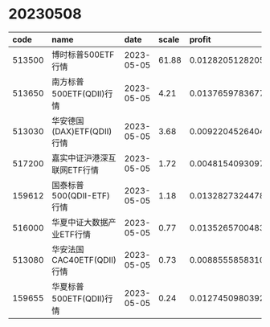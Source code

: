 # 20230508
 | code | name | date | scale | profit | success_rate | pred | 
 | :----- | :----- | :----- | :----- | :----- | :----- | :----- | 
 | 513500 | 博时标普500ETF行情 | 2023-05-05 | 61.88 | 0.012820512820512747 | 0.6136363636363636 | 1 | 
 | 513650 | 南方标普500ETF(QDII)行情 | 2023-05-05 | 4.21 | 0.013765978367748294 | 1.0 | 1 | 
 | 513030 | 华安德国(DAX)ETF(QDII)行情 | 2023-05-05 | 3.68 | 0.009220452640402449 | 0.68 | 1 | 
 | 517200 | 嘉实中证沪港深互联网ETF行情 | 2023-05-05 | 1.72 | 0.004815409309791336 | 0.6363636363636364 | 1 | 
 | 159612 | 国泰标普500(QDII-ETF)行情 | 2023-05-05 | 1.18 | 0.013282732447817427 | 0.6666666666666666 | 1 | 
 | 516000 | 华夏中证大数据产业ETF行情 | 2023-05-05 | 0.77 | 0.013526570048309192 | 0.6666666666666666 | 1 | 
 | 513080 | 华安法国CAC40ETF(QDII)行情 | 2023-05-05 | 0.73 | 0.008855585831062754 | 0.7894736842105263 | 1 | 
 | 159655 | 华夏标普500ETF(QDII)行情 | 2023-05-05 | 0.24 | 0.012745098039215589 | 1.0 | 1 | 

